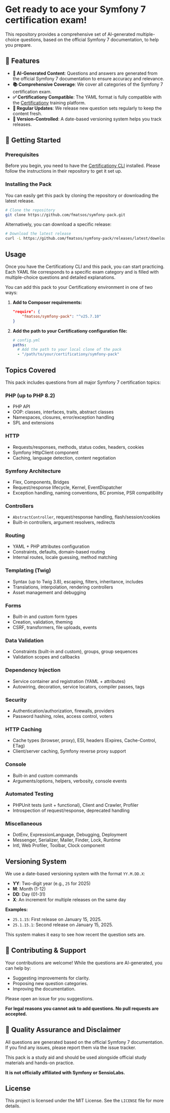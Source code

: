 # Get ready to ace your Symfony 7 certification exam!

This repository provides a comprehensive set of AI-generated multiple-choice questions, based on the official Symfony 7 documentation, to help you prepare.

## 🚀 Features

-   **🤖 AI-Generated Content**: Questions and answers are generated from the official Symfony 7 documentation to ensure accuracy and relevance.
-   **📚 Comprehensive Coverage**: We cover all categories of the Symfony 7 certification exam.
-   **✅ Certificationy Compatible**: The YAML format is fully compatible with the [Certificationy](https://github.com/certificationy/certificationy-cli) training platform.
-   **🔄 Regular Updates**: We release new question sets regularly to keep the content fresh.
-   **📅 Version-Controlled**: A date-based versioning system helps you track releases.

## 🏁 Getting Started

### Prerequisites

Before you begin, you need to have the [Certificationy CLI](https://github.com/certificationy/certificationy-cli) installed. Please follow the instructions in their repository to get it set up.

### Installing the Pack

You can easily get this pack by cloning the repository or downloading the latest release.
```bash
# Clone the repository
git clone https://github.com/fmatsos/symfony-pack.git
```
Alternatively, you can download a specific release:
```bash
# Download the latest release
curl -L https://github.com/fmatsos/symfony-pack/releases/latest/download/symfony-pack.zip -o symfony-pack.zip
```
## Usage

Once you have the Certificationy CLI and this pack, you can start practicing. Each YAML file corresponds to a specific exam category and is filled with multiple-choice questions and detailed explanations.

You can add this pack to your Certificationy environment in one of two ways:

1.  **Add to Composer requirements:**

    ```json
    "require": {
        "fmatsos/symfony-pack": "^v25.7.10"
    }
    ```

2.  **Add the path to your Certificationy configuration file:**

    ```yaml
    # config.yml
    paths:
      # Add the path to your local clone of the pack
      - "/path/to/your/certificationy/symfony-pack"
    ```

## Topics Covered

This pack includes questions from all major Symfony 7 certification topics:

### PHP (up to PHP 8.2)
- PHP API
- OOP: classes, interfaces, traits, abstract classes
- Namespaces, closures, error/exception handling
- SPL and extensions

### HTTP
- Requests/responses, methods, status codes, headers, cookies
- Symfony HttpClient component
- Caching, language detection, content negotiation

### Symfony Architecture
- Flex, Components, Bridges
- Request/response lifecycle, Kernel, EventDispatcher
- Exception handling, naming conventions, BC promise, PSR compatibility

### Controllers
- `AbstractController`, request/response handling, flash/session/cookies
- Built-in controllers, argument resolvers, redirects

### Routing
- YAML + PHP attributes configuration
- Constraints, defaults, domain-based routing
- Internal routes, locale guessing, method matching

### Templating (Twig)
- Syntax (up to Twig 3.8), escaping, filters, inheritance, includes
- Translations, interpolation, rendering controllers
- Asset management and debugging

### Forms
- Built-in and custom form types
- Creation, validation, theming
- CSRF, transformers, file uploads, events

### Data Validation
- Constraints (built-in and custom), groups, group sequences
- Validation scopes and callbacks

### Dependency Injection
- Service container and registration (YAML + attributes)
- Autowiring, decoration, service locators, compiler passes, tags

### Security
- Authentication/authorization, firewalls, providers
- Password hashing, roles, access control, voters

### HTTP Caching
- Cache types (browser, proxy), ESI, headers (Expires, Cache-Control, ETag)
- Client/server caching, Symfony reverse proxy support

### Console
- Built-in and custom commands
- Arguments/options, helpers, verbosity, console events

### Automated Testing
- PHPUnit tests (unit + functional), Client and Crawler, Profiler
- Introspection of request/response, deprecated handling

### Miscellaneous
- DotEnv, ExpressionLanguage, Debugging, Deployment
- Messenger, Serializer, Mailer, Finder, Lock, Runtime
- Intl, Web Profiler, Toolbar, Clock component

## Versioning System

We use a date-based versioning system with the format `YY.M.DD.X`:

-   **YY**: Two-digit year (e.g., `25` for 2025)
-   **M**: Month (1-12)
-   **DD**: Day (01-31)
-   **X**: An increment for multiple releases on the same day

**Examples:**
-   `25.1.15`: First release on January 15, 2025.
-   `25.1.15.1`: Second release on January 15, 2025.

This system makes it easy to see how recent the question sets are.

## 🤝 Contributing & Support

Your contributions are welcome! While the questions are AI-generated, you can help by:
- Suggesting improvements for clarity.
- Proposing new question categories.
- Improving the documentation.

Please open an issue for you suggestions.

**For legal reasons you cannot ask to add questions. No pull requests are accepted.**

## 📝 Quality Assurance and Disclaimer

All questions are generated based on the official Symfony 7 documentation. If you find any issues, please report them via the issue tracker.

This pack is a study aid and should be used alongside official study materials and hands-on practice.

**It is not officially affiliated with Symfony or SensioLabs.**

## License

This project is licensed under the MIT License. See the `LICENSE` file for more details.

